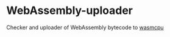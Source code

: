 # WebAssembly-uploader
Checker and uploader of WebAssembly bytecode to [wasmcpu](https://github.com/piranna/wasmcpu)
